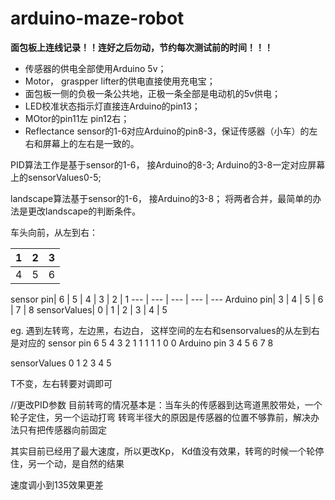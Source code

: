 # arduino-maze-robot
**面包板上连线记录！！连好之后勿动，节约每次测试前的时间！！！**
* 传感器的供电全部使用Arduino 5v；
* Motor， graspper lifter的供电直接使用充电宝；
* 面包板一侧的负极一条公共地，正极一条全部是电动机的5v供电；
* LED校准状态指示灯直接连Arduino的pin13；
* MOtor的pin11左 pin12右；
* Reflectance sensor的1-6对应Arduino的pin8-3，保证传感器（小车）的左右和屏幕上的左右是一致的。


PID算法工作是基于sensor的1-6， 接Arduino的8-3;
Arduino的3-8一定对应屏幕上的sensorValues0-5;

landscape算法基于sensor的1-6， 接Arduino的3-8；
将两者合并，最简单的办法是更改landscape的判断条件。

车头向前，从左到右：


1|2|3
--|--|--
4|5|6

 sensor pin| 6 | 5 | 4 | 3 | 2 | 1
 --- | --- | --- | --- | ---
 Arduino pin| 3 | 4 | 5 | 6 | 7 | 8
 sensorValues| 0 | 1 | 2 | 3 | 4 | 5 

eg. 遇到左转弯，左边黑，右边白， 这样空间的左右和sensorvalues的从左到右是对应的
sensor pin 6 5 4 3 2 1
           1 1 1 1 0 0
Arduino pin 3 4 5 6 7 8
            
sensorValues 0 1 2 3 4 5 

T不变，左右转要对调即可


//更改PID参数
目前转弯的情况基本是：当车头的传感器到达弯道黑胶带处，一个轮子定住，另一个运动打弯
转弯半径大的原因是传感器的位置不够靠前，解决办法只有把传感器向前固定

其实目前已经用了最大速度，所以更改Kp， Kd值没有效果，转弯的时候一个轮停住，另一个动，是自然的结果

速度调小到135效果更差

